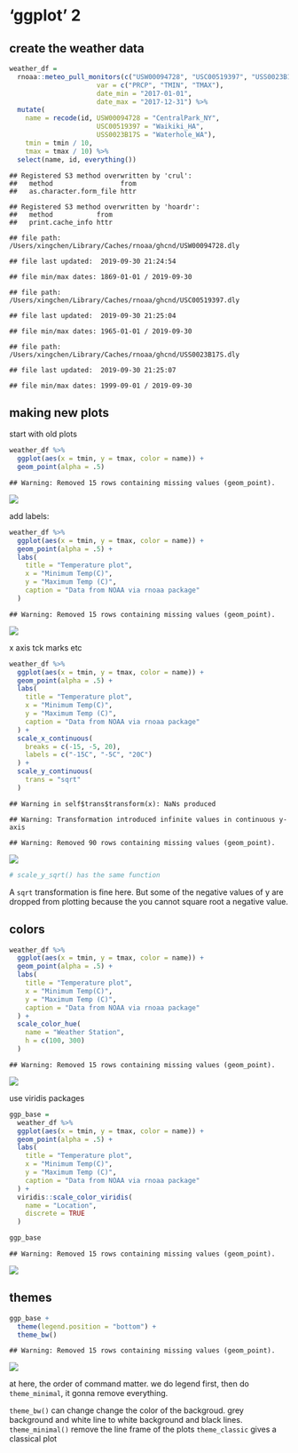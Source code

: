 ‘ggplot’ 2
================

## create the weather data

``` r
weather_df = 
  rnoaa::meteo_pull_monitors(c("USW00094728", "USC00519397", "USS0023B17S"),
                      var = c("PRCP", "TMIN", "TMAX"), 
                      date_min = "2017-01-01",
                      date_max = "2017-12-31") %>%
  mutate(
    name = recode(id, USW00094728 = "CentralPark_NY", 
                      USC00519397 = "Waikiki_HA",
                      USS0023B17S = "Waterhole_WA"),
    tmin = tmin / 10,
    tmax = tmax / 10) %>%
  select(name, id, everything())
```

    ## Registered S3 method overwritten by 'crul':
    ##   method                 from
    ##   as.character.form_file httr

    ## Registered S3 method overwritten by 'hoardr':
    ##   method           from
    ##   print.cache_info httr

    ## file path:          /Users/xingchen/Library/Caches/rnoaa/ghcnd/USW00094728.dly

    ## file last updated:  2019-09-30 21:24:54

    ## file min/max dates: 1869-01-01 / 2019-09-30

    ## file path:          /Users/xingchen/Library/Caches/rnoaa/ghcnd/USC00519397.dly

    ## file last updated:  2019-09-30 21:25:04

    ## file min/max dates: 1965-01-01 / 2019-09-30

    ## file path:          /Users/xingchen/Library/Caches/rnoaa/ghcnd/USS0023B17S.dly

    ## file last updated:  2019-09-30 21:25:07

    ## file min/max dates: 1999-09-01 / 2019-09-30

## making new plots

start with old plots

``` r
weather_df %>% 
  ggplot(aes(x = tmin, y = tmax, color = name)) +
  geom_point(alpha = .5)
```

    ## Warning: Removed 15 rows containing missing values (geom_point).

![](viz_ii_files/figure-gfm/unnamed-chunk-1-1.png)<!-- -->

add labels:

``` r
weather_df %>% 
  ggplot(aes(x = tmin, y = tmax, color = name)) +
  geom_point(alpha = .5) +
  labs(
    title = "Temperature plot",
    x = "Minimum Temp(C)",
    y = "Maximum Temp (C)",
    caption = "Data from NOAA via rnoaa package"
  )
```

    ## Warning: Removed 15 rows containing missing values (geom_point).

![](viz_ii_files/figure-gfm/unnamed-chunk-2-1.png)<!-- -->

x axis tck marks etc

``` r
weather_df %>% 
  ggplot(aes(x = tmin, y = tmax, color = name)) +
  geom_point(alpha = .5) +
  labs(
    title = "Temperature plot",
    x = "Minimum Temp(C)",
    y = "Maximum Temp (C)",
    caption = "Data from NOAA via rnoaa package"
  ) +
  scale_x_continuous(
    breaks = c(-15, -5, 20), 
    labels = c("-15C", "-5C", "20C")
  ) +
  scale_y_continuous(
    trans = "sqrt"
  )
```

    ## Warning in self$trans$transform(x): NaNs produced

    ## Warning: Transformation introduced infinite values in continuous y-axis

    ## Warning: Removed 90 rows containing missing values (geom_point).

![](viz_ii_files/figure-gfm/unnamed-chunk-3-1.png)<!-- -->

``` r
# scale_y_sqrt() has the same function
```

A `sqrt` transformation is fine here. But some of the negative values of
y are dropped from plotting because the you cannot square root a
negative value.

## colors

``` r
weather_df %>% 
  ggplot(aes(x = tmin, y = tmax, color = name)) +
  geom_point(alpha = .5) +
  labs(
    title = "Temperature plot",
    x = "Minimum Temp(C)",
    y = "Maximum Temp (C)",
    caption = "Data from NOAA via rnoaa package"
  ) + 
  scale_color_hue(
    name = "Weather Station", 
    h = c(100, 300)
  )
```

    ## Warning: Removed 15 rows containing missing values (geom_point).

![](viz_ii_files/figure-gfm/unnamed-chunk-4-1.png)<!-- -->

use viridis packages

``` r
ggp_base = 
  weather_df %>% 
  ggplot(aes(x = tmin, y = tmax, color = name)) +
  geom_point(alpha = .5) +
  labs(
    title = "Temperature plot",
    x = "Minimum Temp(C)",
    y = "Maximum Temp (C)",
    caption = "Data from NOAA via rnoaa package"
  ) + 
  viridis::scale_color_viridis(
    name = "Location", 
    discrete = TRUE
  )

ggp_base
```

    ## Warning: Removed 15 rows containing missing values (geom_point).

![](viz_ii_files/figure-gfm/unnamed-chunk-5-1.png)<!-- -->

## themes

``` r
ggp_base + 
  theme(legend.position = "bottom") +
  theme_bw()
```

    ## Warning: Removed 15 rows containing missing values (geom_point).

![](viz_ii_files/figure-gfm/unnamed-chunk-6-1.png)<!-- -->

at here, the order of command matter. we do legend first, then do
`theme_minimal`, it gonna remove everything.

`theme_bw()` can change change the color of the backgroud. grey
background and white line to white background and black lines.
`theme_minimal()` remove the line frame of the plots `theme_classic`
gives a classical plot
